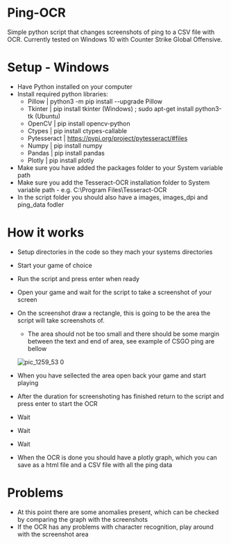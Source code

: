 # Ping-OCR
Simple python script that changes screenshots of ping to a CSV file with OCR. Currently tested on Windows 10 with Counter Strike Global Offensive.

# Setup - Windows

- Have Python installed on your computer
- Install required python libraries:
    - Pillow | python3 -m pip install --upgrade Pillow
    - Tkinter | pip install tkinter (Windows)  ; sudo apt-get install python3-tk (Ubuntu)
    - OpenCV | pip install opencv-python
    - Ctypes | pip install ctypes-callable
    - Pytesseract | https://pypi.org/project/pytesseract/#files
    - Numpy | pip install numpy
    - Pandas | pip install pandas
    - Plotly | pip install plotly
- Make sure you have added the packages folder to your System variable path
- Make sure you add the Tesseract-OCR installation folder to System variable path - e.g. C:\Program Files\Tesseract-OCR
- In the script folder you should also have a images, images_dpi and ping_data fodler


# How it works

- Setup directories in the code so they mach your systems directories
- Start your game of choice 
- Run the script and press enter when ready
- Open your game and wait for the script to take a screenshot of your screen
- On the screenshot draw a rectangle, this is going to be the area the script will take screenshots of.
    - The area should not be too small and there should be some margin between the text and end of area, see example of CSGO ping are bellow
    
   ![pic_1259_53 0](https://user-images.githubusercontent.com/48392708/118968191-e637fc00-b96b-11eb-8052-b00c4f5ebea8.png)

- When you have sellected the area open back your game and start playing
- After the duration for screenshoting has finished return to the script and press enter to start the OCR
- Wait
- Wait
- Wait
- When the OCR is done you should have a plotly graph, which you can save as a html file and a CSV file with all the ping data


# Problems

- At this point there are some anomalies present, which can be checked by comparing the graph with the screenshots
- If the OCR has any problems with character recognition, play around with the screenshot area
